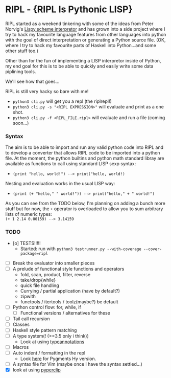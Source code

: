 # RIPL - {RIPL Is Pythonic LISP}

RIPL started as a weekend tinkering with some of the ideas from Peter Norvig's
[Lispy scheme interpretor](http://norvig.com/lispy.html) and has grown into a
side project where I try to hack my favourite language features from other
languages into python with the goal of direct interpretation or generating a
Python source file. (OK, where I try to hack my favourite parts of Haskell
into Python...and some other stuff too.)

Other than for the fun of implementing a LISP interpretor inside of Python,
my end goal for this is to be able to quickly and easily write some data
piplining tools.

We'll see how that goes...

RIPL is still very hacky so bare with me!

- `python3 cli.py` will get you a repl (the riplrepl!)
- `python3 cli.py -s "<RIPL EXPRESSION>"` will evaluate and print as a one shot.
- `python3 cli.py -f <RIPL_FILE.ripl>` will evaluate and run a file (coming soon...)


### Syntax
The aim is to be able to import and run any valid python code into RIPL and to develop a converter that allows
RIPL code to be imported into a python file.
At the moment, the python builtins and python math standard libray are available as functions to call using standard LISP
sexp syntax:<br>
- `(print "hello, world!") --> print("hello, world!)`<br>

Nesting and evaluation works in the usual LISP way:<br>
- `(print (+ "hello," " world!")) --> print("hello," + " world!")`<br>

As you can see from the TODO below, I'm planning on adding a bunch more stuff but for now, the `+` operator is overloaded
to allow you to sum arbitrary lists of numeric types:<br>
  `(+ 1 2.14 0.00159) --> 3.14159`


### TODO
- [o] TESTS!!!!!
  - Started: run with `python3 testrunner.py --with-coverage --cover-package=ripl`
- [ ] Break the evaluator into smaller pieces
- [ ] A prelude of functional style functions and operators
  - fold, scan, product, filter, reverse
  - take/drop{while}
  - quick file handling
  - Currying / partial application (have by default?)
  - zipwith
  - functools / itertools / toolz(maybe?) be default
- [ ] Python control flow: for, while, if
  - [ ] Functional versions / alternatives for these
- [ ] Tail call recursion
- [ ] Classes
- [ ] Haskell style pattern matching
- [ ] A type system(! (>=3.5 only i think))
  - Look at using [typeannotations](https://github.com/ceronman/typeannotations)
- [ ] Macros
- [ ] Auto indent / formatting in the repl
  - Look [here](https://goo.gl/da5rR8) for Pygments Hy version.
- [ ] A syntax file for Vim (maybe once I have the syntax settled...)
- [x] look at using [pyperclip](https://github.com/asweigart/pyperclip)
